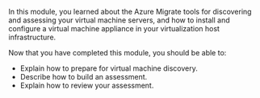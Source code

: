 In this module, you learned about the Azure Migrate tools for discovering and assessing your virtual machine servers, and how to install and configure a virtual machine appliance in your virtualization host infrastructure.

Now that you have completed this module, you should be able to:

- Explain how to prepare for virtual machine discovery.
- Describe how to build an assessment.
- Explain how to review your assessment.
